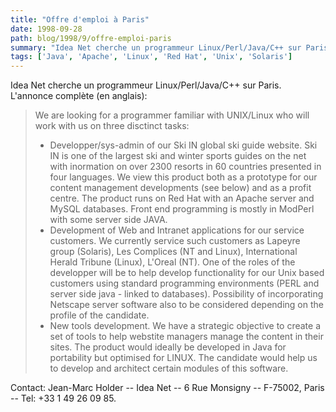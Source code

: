 ```yaml
---
title: "Offre d'emploi à Paris"
date: 1998-09-28
path: blog/1998/9/offre-emploi-paris
summary: "Idea Net cherche un programmeur Linux/Perl/Java/C++ sur Paris."
tags: ['Java', 'Apache', 'Linux', 'Red Hat', 'Unix', 'Solaris']
---
```


<P>
Idea Net cherche un programmeur Linux/Perl/Java/C++ sur Paris.
L'annonce complète (en anglais):
</P>

<BLOCKQUOTE>
We are looking for a programmer familiar with UNIX/Linux who will work
with us on three disctinct tasks:
<UL>

<LI>Developper/sys-admin of our Ski IN global ski guide website.
Ski IN is one of the largest ski and winter sports guides on the net
with inormation on over 2300 resorts in 60 countries presented in four
languages.  We view this product both as a prototype for our content
management developments (see below) and as a profit centre.  The product
runs on Red Hat with an Apache server and MySQL databases.  Front end
programming is mostly in ModPerl with some server side JAVA.
<LI>Development of Web and Intranet applications for our service
customers.  We currently service such customers as Lapeyre group
(Solaris), Les Complices (NT and Linux), International Herald Tribune
(Linux), L'Oreal (NT).  One of the roles of the developper will be to
help develop functionality for our Unix based customers using standard
programming environments (PERL and server side java - linked to
databases).  Possibility of incorporating Netscape server software also
to be considered depending on the profile of the candidate.
<LI>New tools development.
We have a strategic objective to create a set of tools to help webstite
managers manage the content in their sites.  The product would ideally
be developed in Java for portability but optimised for LINUX. The
candidate would help us to develop and architect certain modules of this
software.
</UL>

</BLOCKQUOTE>
<P>
Contact:
Jean-Marc Holder -- Idea Net -- 6 Rue Monsigny -- F-75002, Paris --
Tel: +33 1 49 26 09 85.
</P>


